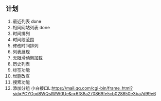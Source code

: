 ## 计划
1. 最近列表 done
2. 相同网站列表 done
3. 时间排列
4. 时间段范围
6. 修改时间排列
7. 列表展现
8. 无限滑动懒加载
9. 历史列表
10. 标签功能
11. 增删改查
12. 搜索功能
13. 添加分组
小白接口L:https://mail.qq.com/cgi-bin/frame_html?sid=PCYOod8WQslWW0Ue&r=6f88a270869fe5cb028850e3ba7d99e6